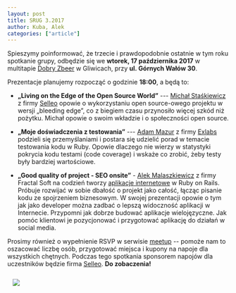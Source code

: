 ```yaml
---
layout: post
title: SRUG 3.2017
author: Kuba, Alek
categories: ["article"]
---
```


Spieszymy poinformować, że trzecie i prawdopodobnie ostatnie w tym
roku spotkanie grupy, odbędzie się we **wtorek,
17&nbsp;października&nbsp;2017** w multitapie [Dobry
Zbeer](https://www.facebook.com/DobryZbeer/) w Gliwicach, przy
**ul.&nbsp;Górnych&nbsp;Wałów&nbsp;30**.

Prezentacje planujemy rozpocząć o godzinie **18:00**, a będą to:

- **„Living on the Edge of the Open Source World”** --- [Michał Staśkiewicz](https://github.com/mikoscz) z firmy [Selleo](http://selleo.com/) opowie o wykorzystaniu open source-owego projektu w wersji „bleeding edge”, co z biegiem czasu przynosiło więcej szkód niż pożytku. Michał opowie o swoim wkładzie i o społeczności open source.

- **„Moje doświadczenia z testowania”** --- [Adam Mazur](https://github.com/mazikwyry) z firmy [Exlabs](http://exlabs.co.uk/) podzieli się przemyślaniami i postara się udzielić porad w temacie testowania kodu w Ruby. Opowie dlaczego nie wierzy w statystyki pokrycia kodu testami (code coverage) i wskaże co zrobić, żeby testy były bardziej wartościowe.

- **„Good quality of project - SEO onsite”** - [Alek Malaszkiewicz](https://fractalsoft.org/pl/team/torrocus) z firmy Fractal Soft na codzień tworzy [aplikacje internetowe](http://fractalsoft.org/pl) w Ruby on Rails. Próbuje rozwijać w sobie dbałość o projekt jako całość, łącząc pisanie kodu ze spojrzeniem biznesowym. W swojej prezentacji opowie o tym jak jako developer można zadbać o lepszą widoczność aplikacji w Internecie. Przypomni jak dobrze budować aplikacje wielojęzyczne. Jak pomóc klientowi je pozycjonować i przygotować aplikację do działań w social media.

Prosimy również o wypełnienie RSVP w serwisie
[meetup](https://www.meetup.com/srugpl/events/243517497/) -- pomoże
nam to oszacować liczbę osób, przygotować miejsca i kupony na napoje
dla wszystkich chętnych. Podczas tego spotkania sponsorem napojów dla
uczestników będzie firma [Selleo](http://selleo.com/). **Do
zobaczenia!**

<a href="https://maps.google.com/maps?hl=pl&geocode=&q=Gornych+Walow+30+Gliwice&ll=50.291779,18.672595&z=14" class="text-center" style="display: block; width: 100%; padding: 0.75rem;">
    <img src="https://maps.google.com/maps/api/staticmap?center=50.291779,18.672595&zoom=14&markers=color:red|label:A|50.2933503,18.6621612&size=680x400&sensor=false&scale=2" class="img-thumbnail">
</a>
